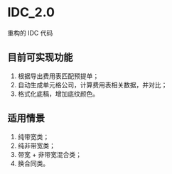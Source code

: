 # IDC_2.0

重构的 IDC 代码

## 目前可实现功能

1. 根据导出费用表匹配预提单；
2. 自动生成单元格公司，计算费用表相关数据，并对比；
3. 格式化底稿，增加底纹颜色。

## 适用情景

1. 纯带宽类；
2. 纯非带宽类；
3. 带宽 + 非带宽混合类；
4. 换合同类。

